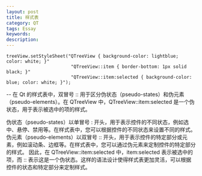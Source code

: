 ```yaml
---
layout: post
title: 样式表
category: QT
tags: Essay
keywords: 
description: 
---
```


```
treeView.setStyleSheet("QTreeView { background-color: lightblue; color: white; }"
                        "QTreeView::item { border-bottom: 1px solid black; }"
                        "QTreeView::item:selected { background-color: blue; color: white; }");
```

-- 在 Qt 的样式表中，双冒号 :: 用于区分伪状态（pseudo-states）和伪元素（pseudo-elements）。在 QTreeView 中，QTreeView::item:selected 是一个伪状态，用于表示被选中的项的样式。

伪状态（pseudo-states）以单冒号 : 开头，用于表示控件的不同状态，例如选中、悬停、禁用等。在样式表中，您可以根据控件的不同状态来设置不同的样式。
伪元素（pseudo-elements）以双冒号 :: 开头，用于表示控件的特定部分或元素，例如滚动条、边框等。在样式表中，您可以通过伪元素来定制控件的特定部分的样式。
因此，在 QTreeView::item:selected 中，item:selected 表示被选中的项，而 :: 表示这是一个伪状态。这样的语法设计使得样式表更加灵活，可以根据控件的状态和特定部分来定制样式。
